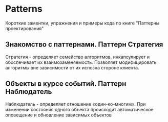 # Patterns
Короткие заментки, упражнения и примеры кода по книге "Паттерны проектирования"
## Знакомство с паттернами. Паттерн Стратегия
Стратегия - определяет семейство алгоритмов, инкапсулирует и обоспечивает их взаимозаменяемость.
Позволяет модифицировать алгоритмы вне зависимости от их испозна стороне клиента.
## Объекты в курсе событий. Паттерн Наблюдатель
Наблюдатель - определяет отношение «один-ко-многим».
При изменении состояния одного объекта происходит автоматическое оповещение и обновление зависимых объектов
